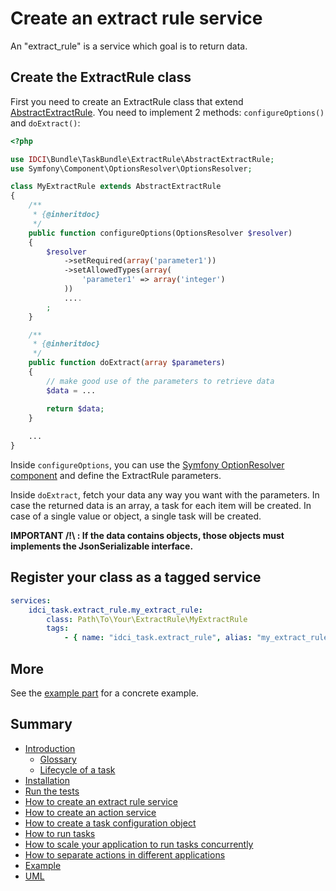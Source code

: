 Create an extract rule service
==============================

An "extract_rule" is a service which goal is to return data.

Create the ExtractRule class
------------------------------

First you need to create an ExtractRule class that extend [AbstractExtractRule](../../ExtractRule/AbstractExtractRule.php).
You need to implement 2 methods: `configureOptions()` and `doExtract()`:

```php
<?php

use IDCI\Bundle\TaskBundle\ExtractRule\AbstractExtractRule;
use Symfony\Component\OptionsResolver\OptionsResolver;

class MyExtractRule extends AbstractExtractRule
{
    /**
     * {@inheritdoc}
     */
    public function configureOptions(OptionsResolver $resolver)
    {
        $resolver
            ->setRequired(array('parameter1'))
            ->setAllowedTypes(array(
                'parameter1' => array('integer')
            ))
            ....
        ;
    }

    /**
     * {@inheritdoc}
     */
    public function doExtract(array $parameters)
    {
        // make good use of the parameters to retrieve data
        $data = ...

        return $data;
    }
    
    ...
}
```

Inside `configureOptions`, you can use the [Symfony OptionResolver component](http://symfony.com/doc/current/components/options_resolver.html)
and define the ExtractRule parameters.

Inside `doExtract`, fetch your data any way you want with the parameters.
In case the returned data is an array, a task for each item will be created.
In case of a single value or object, a single task will be created.

**IMPORTANT /!\ : If the data contains objects, those objects must implements the JsonSerializable interface.**

Register your class as a tagged service
---------------------------------------

```yml
services:
    idci_task.extract_rule.my_extract_rule:
        class: Path\To\Your\ExtractRule\MyExtractRule
        tags:
            - { name: "idci_task.extract_rule", alias: "my_extract_rule" }
```

More
----

See the [example part](example.md) for a concrete example.

Summary
-------

- [Introduction](../../README.md#introduction)
    - [Glossary](../../README.md#glossary)
    - [Lifecycle of a task](../../README.md#lifecycle-of-a-task)
- [Installation](../../README.md#installation)
- [Run the tests](../../README.md#run-the-tests)
- [How to create an extract rule service](how_to_create_extract_rule_service.md)
- [How to create an action service](how_to_create_action_service.md)
- [How to create a task configuration object](how_to_create_task_configuration_object.md)
- [How to run tasks](how_to_run_tasks.md)
- [How to scale your application to run tasks concurrently](scalability.md)
- [How to separate actions in different applications](routing.md)
- [Example](example.md)
- [UML](uml.md)
